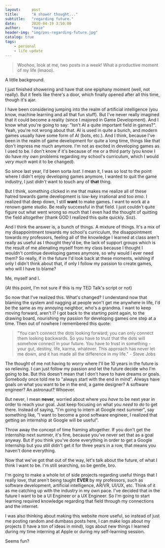 ```yaml
---
layout:     post
title:      "A shower thought..."
subtitle:   "regarding future."
date:       2020-04-19 3:50:00
author:     "maie"
header-img: "img/pos-regarding-future.jpg"
catalog: true
tags:
    - personal
    - life update
---
```


> Woohoo, look at me, two posts in a week! What a productive moment of my life (lmaoo).

A little background.

I just finished showering and have that one epiphany moment (well, not really). But it feels like there's a door, which finally opened after all this time, though it's ajar.

I have been considering jumping into the realm of artificial intelligence (you know, machine learning and all that fun stuff). But I've never really imagined that it could become a reality (since I majored in Game Development). And I know what you're going to say: "Isn't AI a quite important field in games?". Yeah, you're not wrong about that. AI is used in quite a bunch, and modern games usually have some form of AI (bots, etc.). And I think, because I've been in the realm of game development for quite a long time, things like that don't impress me much anymore. I'm not as excited in developing games as I used to be. I don't know if it's because of me or a third party (you know I do have my own problems regarding my school's curriculum, which I would *very much* want it to be changed).

So since last year, I'd been sorta *lost*. I mean it, I was so lost to the point where I didn't enjoy developing games anymore, I wanted to quit the game industry, I just *didn't* want to touch any of **that** thing.

But I think, something clicked in me that makes me realize all of these hatred towards game development is low-key irrational and too *emo*. I realized that deep down, I still **want** to make games. I want to work at a renown game studio. Be really successful in that field.  I just couldn't quite figure out what went wrong so much that I even had the thought of quitting the field altogether (thank GOD I realized this quite quickly. Soz).

And I think the answer is, a bunch of things. A mixture of things. It's a mix of my disappointment towards my school's curriculum, the disappointment towards my professors, feeling all of the knowledge I learned at class aren't really as useful as I thought they'd be, the lack of support groups which is the result of me alienating myself from my class because I thought I wouldn't continue developing games anymore, so why would I ever need them? So really, if in the future I'd look back at these moments, wishing if only I didn't think about that, if only I follow my passion to create games, who will I have to blame?

Me, myself and I.

(At this point, I'm not sure if this is my TED Talk's script or not)

So now that I've realized this. What's changed? I understand now that blaming the system and nagging at people won't get me anywhere in life, I'd be the same as my annoying neighbor, who's a grandma. I want to keep moving forward, aren't I? I got back to the starting point again, to the drawing board, nourishing my passion for developing games one step at a time. Then out of nowhere I remembered this quote:

> "You can't connect the dots looking forward; you can only connect them looking backwards. So you have to trust that the dots will somehow connect in your future. You have to trust in something - your gut, destiny, life, karma, whatever. This approach has never let me down, and it has made all the difference in my life." - Steve Jobs

The thought of me not having to worry where I'll be 10 years in the future is so relieving. I can just follow my passion and let the future decide who I'm going to be. But this doesn't mean that I don't have to have dreams or goals. Somebody once told me to "always start with the end in mind". Always have goals on what you want to be in the end, a game designer? A software engineer? An astronaut? Whoever.

But never, I mean **never**, worried about where you *have* to be next year in order to reach your goal. Just keep focusing on what you *need to do* to get there. Instead of saying, "I'm going to intern at Google next summer", say something like, "I want to become a good software engineer, I realized that getting an internship at Google will be useful".

Throw away the concept of time framing altogether. If you don't get the internship next summer, it's fine, because you've never set that as a goal anyway. But if you think you've done everything in order to get a Google internship but you still didn't get it for three years in a row, that means you haven't done everything.

Now that we've got that out of the way, let's talk about the future, of what I think I want to be. I'm still searching, so be gentle, bro.

I'm going to make a whole lot of side projects regarding useful things that I really love, that aren't being taught **EVER** by my professors, such as software development, artificial intelligence, AR/VR, UI/UX, etc. Think of it as me catching up with the industry in my own pace. I've decided that in the future I want to be a UI Engineer or a UX Engineer. So I'm going to start learning required knowledge regarding that field through my connections and the internet.

I was also thinking about making this website more useful, so instead of just me posting random and dumbass posts here, I can make logs about my projects (I have a ton of ideas in mind), logs about new things I learned during my time interning at Apple or during my self-learning session.

Seems fun?
